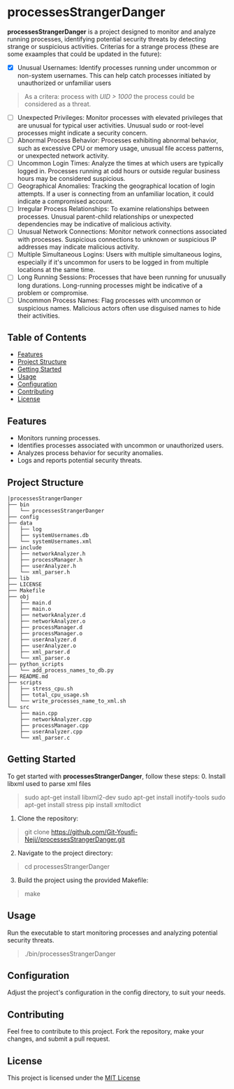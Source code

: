 # processesStrangerDanger

**processesStrangerDanger** is a project designed to monitor and analyze running processes, identifying potential security threats by detecting strange or suspicious activities.
Criterias for a strange process (these are some exaamples that could be updated in the future):

 - [x] Unusual Usernames:
Identify processes running under uncommon or non-system usernames. This can help catch processes initiated by unauthorized or unfamiliar users
> As a critera: process with *UID > 1000* the process could be considered as a threat.
- [ ] Unexpected Privileges:
Monitor processes with elevated privileges that are unusual for typical user activities. Unusual sudo or root-level processes might indicate a security concern.
- [ ] Abnormal Process Behavior:
Processes exhibiting abnormal behavior, such as excessive CPU or memory usage, unusual file access patterns, or unexpected network activity.
- [ ] Uncommon Login Times:
Analyze the times at which users are typically logged in. Processes running at odd hours or outside regular business hours may be considered suspicious.
- [ ] Geographical Anomalies:
Tracking the geographical location of login attempts. If a user is connecting from an unfamiliar location, it could indicate a compromised account.
- [ ] Irregular Process Relationships:
To examine relationships between processes. Unusual parent-child relationships or unexpected dependencies may be indicative of malicious activity.
- [ ] Unusual Network Connections:
Monitor network connections associated with processes. Suspicious connections to unknown or suspicious IP addresses may indicate malicious activity.
- [ ] Multiple Simultaneous Logins:
Users with multiple simultaneous logins, especially if it's uncommon for users to be logged in from multiple locations at the same time.
- [ ] Long Running Sessions:
Processes that have been running for unusually long durations. Long-running processes might be indicative of a problem or compromise.
- [ ] Uncommon Process Names:
Flag processes with uncommon or suspicious names. Malicious actors often use disguised names to hide their activities.

## Table of Contents

- [Features](#features)
- [Project Structure](#project-structure)
- [Getting Started](#getting-started)
- [Usage](#usage)
- [Configuration](#configuration)
- [Contributing](#contributing)
- [License](#license)

## Features

- Monitors running processes.
- Identifies processes associated with uncommon or unauthorized users.
- Analyzes process behavior for security anomalies.
- Logs and reports potential security threats.

## Project Structure
```
|processesStrangerDanger
├── bin
│   └── processesStrangerDanger
├── config
├── data
│   ├── log
│   ├── systemUsernames.db
│   └── systemUsernames.xml
├── include
│   ├── networkAnalyzer.h
│   ├── processManager.h
│   ├── userAnalyzer.h
│   └── xml_parser.h
├── lib
├── LICENSE
├── Makefile
├── obj
│   ├── main.d
│   ├── main.o
│   ├── networkAnalyzer.d
│   ├── networkAnalyzer.o
│   ├── processManager.d
│   ├── processManager.o
│   ├── userAnalyzer.d
│   ├── userAnalyzer.o
│   ├── xml_parser.d
│   └── xml_parser.o
├── python_scripts
│   └── add_process_names_to_db.py
├── README.md
├── scripts
│   ├── stress_cpu.sh
│   ├── total_cpu_usage.sh
│   └── write_processes_name_to_xml.sh
└── src
    ├── main.cpp
    ├── networkAnalyzer.cpp
    ├── processManager.cpp
    ├── userAnalyzer.cpp
    └── xml_parser.c
```
## Getting Started

To get started with **processesStrangerDanger**, follow these steps:
0. Install libxml used to parse xml files
> sudo apt-get install libxml2-dev
> sudo apt-get install inotify-tools
> sudo apt-get install stress
> pip install xmltodict 

1. Clone the repository:

> git clone https://github.com/Git-Yousfi-Neji//processesStrangerDanger.git

2. Navigate to the project directory: 
> cd processesStrangerDanger

3. Build the project using the provided Makefile:
> make

## Usage

Run the executable to start monitoring processes and analyzing potential security threats.

> ./bin/processesStrangerDanger

## Configuration
Adjust the project's configuration in the config directory, to suit your needs.

## Contributing
Feel free to contribute to this project. Fork the repository, make your changes, and submit a pull request.

## License
This project is licensed under the [MIT License](LICENSE)

